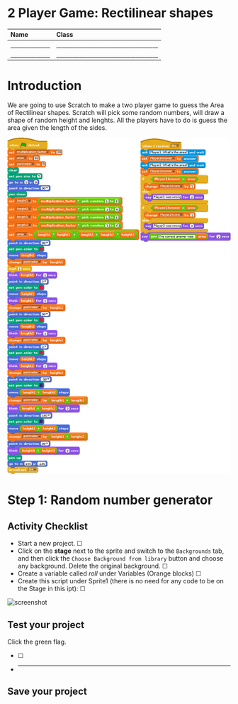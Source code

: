 # 2 Player Game:  Rectilinear shapes

|Name                    |Class                          |
|:---|:---|
|______________   |____________________________________  |
|______________   |____________________________________  |

# Introduction

We are going to use Scratch to make a two player game to guess the Area of Rectilinear shapes. Scratch will pick some random numbers, will draw a shape of random height and lenghts. All the players have to do is guess the area given the length of the sides.


![screenshot](images/finished_quiz_code.gif)

# Step 1: Random number generator

## Activity Checklist

+ Start a new project. ☐
+ Click on the **stage** next to the sprite and switch to the `Backgrounds` tab, and then click the `Choose Background from library` button and choose any background. Delete the original background. ☐
+ Create a variable called *roll* under Variables (Orange blocks) ☐
+ Create this script under Sprite1 (there is no need for any code to be on the Stage in this ipt): ☐

![screenshot](images/1.gif)

## Test your project

Click the green flag.

+ ☐
+ ______________

## Save your project


